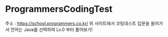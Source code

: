 # ProgrammersCodingTest

주소 : https://school.programmers.co.kr/
위 사이트에서 코팅데스트 입문을 들어가서 언어는 Java를 선택하여 Lv.0 부터 풀어보기!
